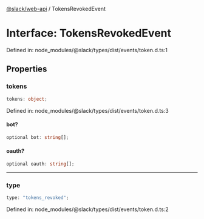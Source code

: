 [@slack/web-api](../index.md) / TokensRevokedEvent

# Interface: TokensRevokedEvent

Defined in: node\_modules/@slack/types/dist/events/token.d.ts:1

## Properties

### tokens

```ts
tokens: object;
```

Defined in: node\_modules/@slack/types/dist/events/token.d.ts:3

#### bot?

```ts
optional bot: string[];
```

#### oauth?

```ts
optional oauth: string[];
```

***

### type

```ts
type: "tokens_revoked";
```

Defined in: node\_modules/@slack/types/dist/events/token.d.ts:2
